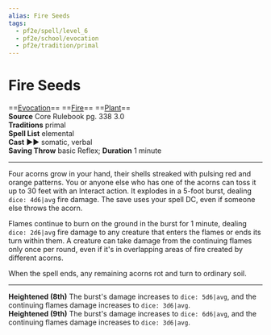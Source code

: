 ```yaml
---
alias: Fire Seeds
tags:
  - pf2e/spell/level_6
  - pf2e/school/evocation
  - pf2e/tradition/primal
---
```


# Fire Seeds

==[Evocation](../../../Traits/Evocation.md)== ==[Fire](../../../Traits/Fire.md)== ==[Plant](../../../Traits/Plant.md)==  
__Source__ Core Rulebook pg. 338 3.0  
**Traditions** primal  
**Spell List** elemental  
**Cast** ►► somatic, verbal  
**Saving Throw** basic Reflex; **Duration** 1 minute

---

Four acorns grow in your hand, their shells streaked with pulsing red and orange patterns. You or anyone else who has one of the acorns can toss it up to 30 feet with an Interact action. It explodes in a 5-foot burst, dealing `dice: 4d6|avg` fire damage. The save uses your spell DC, even if someone else throws the acorn.

Flames continue to burn on the ground in the burst for 1 minute, dealing `dice: 2d6|avg` fire damage to any creature that enters the flames or ends its turn within them. A creature can take damage from the continuing flames only once per round, even if it's in overlapping areas of fire created by different acorns.

When the spell ends, any remaining acorns rot and turn to ordinary soil.

<hr>

**Heightened (8th)** The burst's damage increases to `dice: 5d6|avg`, and the continuing flames damage increases to `dice: 3d6|avg`.  
**Heightened (9th)** The burst's damage increases to `dice: 6d6|avg`, and the continuing flames damage increases to `dice: 3d6|avg`.
